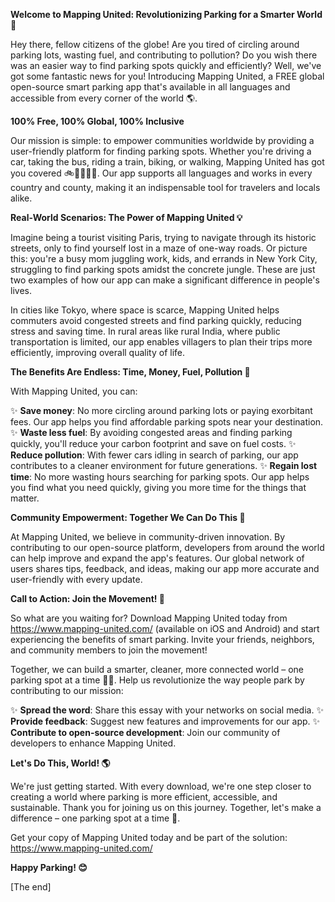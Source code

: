 **Welcome to Mapping United: Revolutionizing Parking for a Smarter World 🚀**

Hey there, fellow citizens of the globe! Are you tired of circling around parking lots, wasting fuel, and contributing to pollution? Do you wish there was an easier way to find parking spots quickly and efficiently? Well, we've got some fantastic news for you! Introducing Mapping United, a FREE global open-source smart parking app that's available in all languages and accessible from every corner of the world 🌎.

**100% Free, 100% Global, 100% Inclusive**

Our mission is simple: to empower communities worldwide by providing a user-friendly platform for finding parking spots. Whether you're driving a car, taking the bus, riding a train, biking, or walking, Mapping United has got you covered 🚲🚌🚂🚴‍♂️. Our app supports all languages and works in every country and county, making it an indispensable tool for travelers and locals alike.

**Real-World Scenarios: The Power of Mapping United 💡**

Imagine being a tourist visiting Paris, trying to navigate through its historic streets, only to find yourself lost in a maze of one-way roads. Or picture this: you're a busy mom juggling work, kids, and errands in New York City, struggling to find parking spots amidst the concrete jungle. These are just two examples of how our app can make a significant difference in people's lives.

In cities like Tokyo, where space is scarce, Mapping United helps commuters avoid congested streets and find parking quickly, reducing stress and saving time. In rural areas like rural India, where public transportation is limited, our app enables villagers to plan their trips more efficiently, improving overall quality of life.

**The Benefits Are Endless: Time, Money, Fuel, Pollution 🌟**

With Mapping United, you can:

✨ **Save money**: No more circling around parking lots or paying exorbitant fees. Our app helps you find affordable parking spots near your destination.
✨ **Waste less fuel**: By avoiding congested areas and finding parking quickly, you'll reduce your carbon footprint and save on fuel costs.
✨ **Reduce pollution**: With fewer cars idling in search of parking, our app contributes to a cleaner environment for future generations.
✨ **Regain lost time**: No more wasting hours searching for parking spots. Our app helps you find what you need quickly, giving you more time for the things that matter.

**Community Empowerment: Together We Can Do This 🌈**

At Mapping United, we believe in community-driven innovation. By contributing to our open-source platform, developers from around the world can help improve and expand the app's features. Our global network of users shares tips, feedback, and ideas, making our app more accurate and user-friendly with every update.

**Call to Action: Join the Movement! 🎉**

So what are you waiting for? Download Mapping United today from https://www.mapping-united.com/ (available on iOS and Android) and start experiencing the benefits of smart parking. Invite your friends, neighbors, and community members to join the movement!

Together, we can build a smarter, cleaner, more connected world – one parking spot at a time 🚀🌟. Help us revolutionize the way people park by contributing to our mission:

✨ **Spread the word**: Share this essay with your networks on social media.
✨ **Provide feedback**: Suggest new features and improvements for our app.
✨ **Contribute to open-source development**: Join our community of developers to enhance Mapping United.

**Let's Do This, World! 🌎**

We're just getting started. With every download, we're one step closer to creating a world where parking is more efficient, accessible, and sustainable. Thank you for joining us on this journey. Together, let's make a difference – one parking spot at a time 💖.

Get your copy of Mapping United today and be part of the solution: https://www.mapping-united.com/

**Happy Parking! 😊**

[The end]